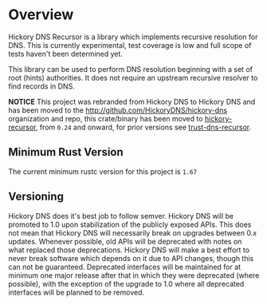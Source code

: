 # Overview

Hickory DNS Recursor is a library which implements recursive resolution for DNS. This is currently experimental, test coverage is low and full scope of tests haven't been determined yet.

This library can be used to perform DNS resolution beginning with a set of root (hints) authorities. It does not require an upstream recursive resolver to find records in DNS.

**NOTICE** This project was rebranded from Hickory DNS to Hickory DNS and has been moved to the http://github.com/HickoryDNS/hickory-dns organization and repo, this crate/binary has been moved to [hickory-recursor](https://crates.io/crates/hickory-recursor), from `0.24` and onward, for prior versions see [trust-dns-recursor](https://crates.io/crates/trust-dns-recursor).

## Minimum Rust Version

The current minimum rustc version for this project is `1.67`

## Versioning

Hickory DNS does it's best job to follow semver. Hickory DNS will be promoted to 1.0 upon stabilization of the publicly exposed APIs. This does not mean that Hickory DNS will necessarily break on upgrades between 0.x updates. Whenever possible, old APIs will be deprecated with notes on what replaced those deprecations. Hickory DNS will make a best effort to never break software which depends on it due to API changes, though this can not be guaranteed. Deprecated interfaces will be maintained for at minimum one major release after that in which they were deprecated (where possible), with the exception of the upgrade to 1.0 where all deprecated interfaces will be planned to be removed.
